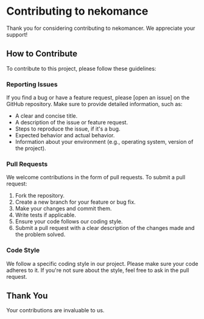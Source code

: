 # Contributing to nekomance

Thank you for considering contributing to nekomancer. We appreciate your support!

## How to Contribute

To contribute to this project, please follow these guidelines:

### Reporting Issues

If you find a bug or have a feature request, please [open an issue] on the GitHub repository. Make sure to provide detailed information, such as:

- A clear and concise title.
- A description of the issue or feature request.
- Steps to reproduce the issue, if it's a bug.
- Expected behavior and actual behavior.
- Information about your environment (e.g., operating system, version of the project).

### Pull Requests

We welcome contributions in the form of pull requests. To submit a pull request:

1. Fork the repository.
2. Create a new branch for your feature or bug fix.
3. Make your changes and commit them.
4. Write tests if applicable.
5. Ensure your code follows our coding style.
6. Submit a pull request with a clear description of the changes made and the problem solved.

### Code Style

We follow a specific coding style in our project. Please make sure your code adheres to it. If you're not sure about the style, feel free to ask in the pull request.

## Thank You

Your contributions are invaluable to us.
